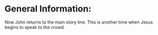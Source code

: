 # General Information:

Now John returns to the main story line. This is another time when Jesus begins to speak to the crowd.
